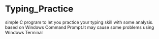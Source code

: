 # Typing_Practice
 simple C program to let you practice your typing skill with some analysis.
 based on Windows Command Prompt.It may cause some problems using Windows Terminal

